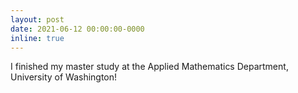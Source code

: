 ```yaml
---
layout: post
date: 2021-06-12 00:00:00-0000
inline: true
---
```


I finished my master study at the Applied Mathematics Department, University of Washington!